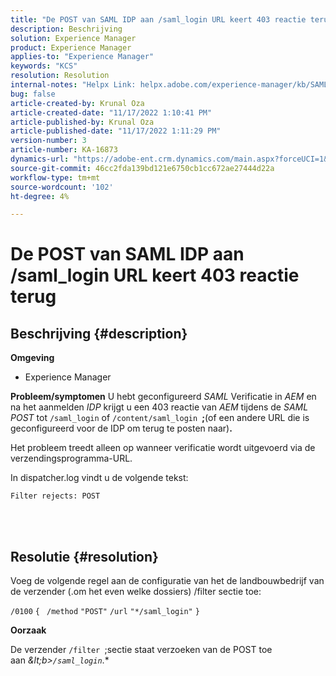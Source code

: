 ```yaml
---
title: "De POST van SAML IDP aan /saml_login URL keert 403 reactie terug"
description: Beschrijving
solution: Experience Manager
product: Experience Manager
applies-to: "Experience Manager"
keywords: "KCS"
resolution: Resolution
internal-notes: "Helpx Link: helpx.adobe.com/experience-manager/kb/SAML-IDP-POST-to-saml-login-url-returns-403-response-AEM-6-x0.html"
bug: false
article-created-by: Krunal Oza
article-created-date: "11/17/2022 1:10:41 PM"
article-published-by: Krunal Oza
article-published-date: "11/17/2022 1:11:29 PM"
version-number: 3
article-number: KA-16873
dynamics-url: "https://adobe-ent.crm.dynamics.com/main.aspx?forceUCI=1&pagetype=entityrecord&etn=knowledgearticle&id=9ea8e635-7966-ed11-9561-6045bd006149"
source-git-commit: 46cc2fda139bd121e6750cb1cc672ae27444d22a
workflow-type: tm+mt
source-wordcount: '102'
ht-degree: 4%

---
```


# De POST van SAML IDP aan /saml_login URL keert 403 reactie terug

## Beschrijving {#description}

<b>Omgeving</b>
- Experience Manager



<b>Probleem/symptomen</b>
U hebt geconfigureerd *SAML* Verificatie in *AEM* en na het aanmelden *IDP* krijgt u een 403 reactie van *AEM* tijdens de *SAML POST* tot `/saml_login` of `/content/saml_login `<b>;</b>(of een andere URL die is geconfigureerd voor de IDP om terug te posten naar)<b>.</b>

Het probleem treedt alleen op wanneer verificatie wordt uitgevoerd via de verzendingsprogramma-URL.

In dispatcher.log vindt u de volgende tekst:

`Filter rejects: POST`


<br> 

## Resolutie {#resolution}


Voeg de volgende regel aan de configuratie van het de landbouwbedrijf van de verzender (.om het even welke dossiers) /filter sectie toe:

`/0100` `{ ` `/method` `"POST"` `/url` `"*/saml_login"` `}`



<b>Oorzaak</b>

De verzender `/filter `;sectie staat verzoeken van de POST toe aan *\&lt;b>`/saml_login`*.*
